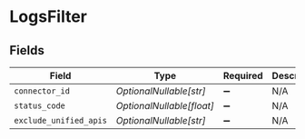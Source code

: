 # LogsFilter


## Fields

| Field                     | Type                      | Required                  | Description               | Example                   |
| ------------------------- | ------------------------- | ------------------------- | ------------------------- | ------------------------- |
| `connector_id`            | *OptionalNullable[str]*   | :heavy_minus_sign:        | N/A                       | crm+salesforce            |
| `status_code`             | *OptionalNullable[float]* | :heavy_minus_sign:        | N/A                       | 201                       |
| `exclude_unified_apis`    | *OptionalNullable[str]*   | :heavy_minus_sign:        | N/A                       | vault,proxy               |
